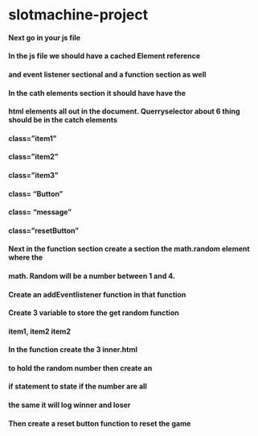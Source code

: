   # slotmachine-project



#### Next go in your js file

#### In the js file we should have a cached Element reference

#### and event listener sectional and a function section as well
#### In the cath elements section it should have have the 

#### html elements  all out in the document. Querryselector about 6 thing should be in  the catch elements 
#### class=”item1”

#### class=”item2”

#### class=”item3”

#### class= “Button”

#### class= “message”

#### class=”resetButton”

#### Next in the function section create a section the math.random element where the 

#### math. Random will be a number between 1 and 4.

#### Create an addEventlistener function in that function 

#### Create 3 variable to store the get random function
#### item1, item2 item2

#### In the function create the 3 inner.html 

#### to hold the random number then create an 

#### if statement  to state if the number are all

#### the same it will log winner and loser 

#### Then create a reset button function to reset the game 
####

